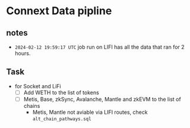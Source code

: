# Connext Data pipline


## notes

- `2024-02-12 19:59:17 UTC` job run on LIFI has all the data that ran for 2 hours.

## Task

- for Socket and LiFi
    - [ ] Add WETH to the list of tokens 
    - [ ] Metis, Base, zkSync, Avalanche, Mantle and zkEVM to the list of chains
        - Metis, Mantle not aviable via LIFI routes, check `alt_chain_pathways.sql`



